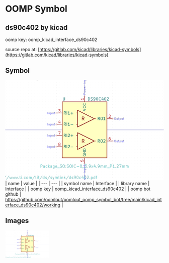 # OOMP Symbol  
## ds90c402  by kicad  
  
oomp key: oomp_kicad_interface_ds90c402  
  
source repo at: [https://gitlab.com/kicad/libraries/kicad-symbols](https://gitlab.com/kicad/libraries/kicad-symbols)  
## Symbol  
  
[![working.png](working_600.png)](working.png)  
| name | value | 
| --- | --- | 
| symbol name | Interface | 
| library name | Interface | 
| oomp key | oomp_kicad_interface_ds90c402 | 
| oomp bot github | https://github.com/oomlout/oomlout_oomp_symbol_bot/tree/main/kicad_interface_ds90c402/working | 
## Images  
  
[![working.png](working_140.png)](working.png)  
